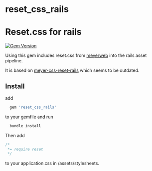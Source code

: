 reset_css_rails
===============

# Reset.css for rails
[![Gem Version](https://badge.fury.io/rb/reset_css_rails.svg)](http://badge.fury.io/rb/reset_css_rails)

Using this gem includes reset.css from [meyerweb](http://meyerweb.com/eric/tools/css/reset/reset.css) into the rails asset pipeline.

It is based on [meyer-css-reset-rails](https://github.com/samuelpismel/meyer-css-reset-rails) which seems to be outdated.

## Install

add

```ruby
  gem 'reset_css_rails'
```
to your gemfile and run

```ruby
  bundle install
```
Then add

```css
/*
 *= require reset
 */
```

to your application.css in /assets/stylesheets.


